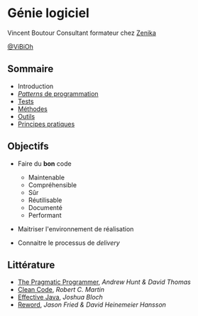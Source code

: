 # Génie logiciel

Vincent Boutour
Consultant formateur chez [Zenika](http://www.zenika.com)

[@ViBiOh](https://twitter.com/ViBiOh)

## Sommaire

* Introduction
* [*Patterns* de programmation](patterns.md)
* [Tests](tests.md)
* [Méthodes](methods.md)
* [Outils](tools.md)
* [Principes pratiques](principles.md)

## Objectifs

* Faire du **bon** code
    - Maintenable
    - Compréhensible
    - Sûr
    - Réutilisable
    - Documenté
    - Performant

* Maitriser l'environnement de réalisation
* Connaitre le processus de *delivery*

## Littérature

* [The Pragmatic Programmer](http://www.amazon.fr/dp/B003GCTQAE), *Andrew Hunt & David Thomas*
* [Clean Code](http://www.amazon.fr/dp/B001GSTOAM), *Robert C. Martin*
* [Effective Java](http://www.amazon.fr/dp/B00B8V09HY), *Joshua Bloch*
* [Reword](http://www.amazon.fr/dp/B003ELY7PG), *Jason Fried & David Heinemeier Hansson*
